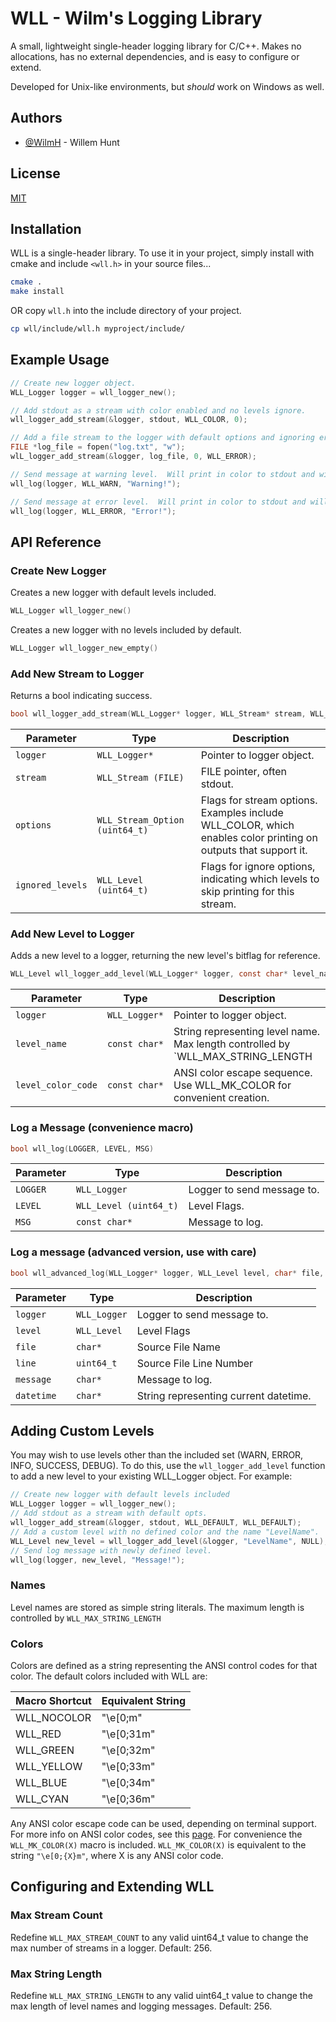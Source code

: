 
# WLL - Wilm's Logging Library

A small, lightweight single-header logging library for C/C++.  Makes no allocations, has no external dependencies, and is easy to configure or extend.

Developed for Unix-like environments, but *should* work on Windows as well.

## Authors

- [@WilmH](https://www.github.com/WilmH) - Willem Hunt

## License

[MIT](https://choosealicense.com/licenses/mit/)

## Installation

WLL is a single-header library.  To use it in your project, simply install with cmake and include `<wll.h>` in your source files...

```bash
cmake .
make install
```

OR copy `wll.h` into the include directory of your project.

``` bash
cp wll/include/wll.h myproject/include/
```

## Example Usage

```c
// Create new logger object.
WLL_Logger logger = wll_logger_new();

// Add stdout as a stream with color enabled and no levels ignore.
wll_logger_add_stream(&logger, stdout, WLL_COLOR, 0);

// Add a file stream to the logger with default options and ignoring error-level messages.
FILE *log_file = fopen("log.txt", "w");
wlL_logger_add_stream(&logger, log_file, 0, WLL_ERROR);

// Send message at warning level.  Will print in color to stdout and without color to file_open.
wll_log(logger, WLL_WARN, "Warning!");

// Send message at error level.  Will print in color to stdout and will not print to file_open.
wll_log(logger, WLL_ERROR, "Error!");

```

## API Reference

### Create New Logger

Creates a new logger with default levels included.

```c
WLL_Logger wll_logger_new()
```

Creates a new logger with no levels included by default.

```c
WLL_Logger wll_logger_new_empty()
```

### Add New Stream to Logger

Returns a bool indicating success.

```c
bool wll_logger_add_stream(WLL_Logger* logger, WLL_Stream* stream, WLL_Stream_Option options, WLL_Level ignored_levels)
```

| Parameter         | Type                              | Description                |
| --------          | -------                           | ------------------------- |
| `logger`          | `WLL_Logger*`                     | Pointer to logger object. |
| `stream`          | `WLL_Stream (FILE)`               | FILE pointer, often stdout. |
| `options`         | `WLL_Stream_Option (uint64_t)`    | Flags for stream options.  Examples include WLL_COLOR, which enables color printing on outputs that support it. |
| `ignored_levels`  | `WLL_Level (uint64_t)`            | Flags for ignore options, indicating which levels to skip printing for this stream.|

### Add New Level to Logger

Adds a new level to a logger, returning the new level's bitflag for reference.

```c
WLL_Level wll_logger_add_level(WLL_Logger* logger, const char* level_name, const char* level_color_code)
```

| Parameter         | Type                              | Description                |
| --------          | -------                           | ------------------------- |
| `logger`          | `WLL_Logger*`                     | Pointer to logger object. |
| `level_name`      | `const char*`                     | String representing level name.  Max length controlled by `WLL_MAX_STRING_LENGTH |
| `level_color_code`         | `const char*`    | ANSI color escape sequence.  Use WLL_MK_COLOR for convenient creation. |


### Log a Message (convenience macro)

```c
bool wll_log(LOGGER, LEVEL, MSG)
```

| Parameter | Type                      | Description                |
| --------  | -------                   | ------------------------- |
| `LOGGER`  | `WLL_Logger`              | Logger to send message to. |
| `LEVEL`   | `WLL_Level (uint64_t)`    | Level Flags. |
| `MSG`     | `const char*`             | Message to log. |

### Log a message (advanced version, use with care)

```c
bool wll_advanced_log(WLL_Logger* logger, WLL_Level level, char* file, uint64_t line, char* message, char* datetime)
```

| Parameter     | Type          | Description                |
| --------      | -------       | ------------------------- |
| `logger`      | `WLL_Logger`  | Logger to send message to. |
| `level`       | `WLL_Level`   | Level Flags|
| `file`        | `char*`       | Source File Name |
| `line`        | `uint64_t`    | Source File Line Number |
| `message`     | `char*`       | Message to log. |
| `datetime`    | `char*`       | String representing current datetime. |

## Adding Custom Levels

You may wish to use levels other than the included set (WARN, ERROR, INFO, SUCCESS, DEBUG).  To do this, use the `wll_logger_add_level` function to add a new level to your existing WLL_Logger object.  For example:

```c
// Create new logger with default levels included
WLL_Logger logger = wll_logger_new(); 
// Add stdout as a stream with default opts.
wll_logger_add_stream(&logger, stdout, WLL_DEFAULT, WLL_DEFAULT);
// Add a custom level with no defined color and the name "LevelName".
WLL_Level new_level = wll_logger_add_level(&logger, "LevelName", NULL);
// Send log message with newly defined level.
wll_log(logger, new_level, "Message!");
```

### Names

Level names are stored as simple string literals.  The maximum length is controlled by `WLL_MAX_STRING_LENGTH`

### Colors

Colors are defined as a string representing the ANSI control codes for that color.  The default colors included with WLL are:

| Macro Shortcut    | Equivalent String
|----------------   |------------------
| WLL_NOCOLOR       | "\e[0;m"
| WLL_RED           | "\e[0;31m" 
| WLL_GREEN         | "\e[0;32m" 
| WLL_YELLOW        | "\e[0;33m"
| WLL_BLUE          | "\e[0;34m" 
| WLL_CYAN          | "\e[0;36m"

Any ANSI color escape code can be used, depending on terminal support.  For more info on ANSI color codes, see this [page](https://en.wikipedia.org/wiki/ANSI_escape_code#Colors).  For convenience the `WLL_MK_COLOR(X)` macro is included. `WLL_MK_COLOR(X)` is equivalent to the string `"\e[0;{X}m"`, where X is any ANSI color code.

## Configuring and Extending WLL

### Max Stream Count

Redefine `WLL_MAX_STREAM_COUNT` to any valid uint64_t value to change the max number of streams in a logger. Default: 256.

### Max String Length

Redefine `WLL_MAX_STRING_LENGTH` to any valid uint64_t value to change the max length of level names and logging messages.  Default: 256.


